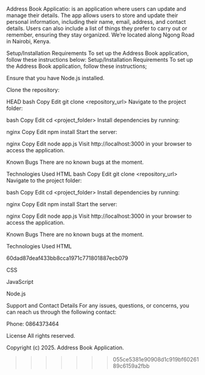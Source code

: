 Address Book Applicatio: is an application where users can update and manage their details. The app allows users to store and update their personal information, including their name, email, address, and contact details. Users can also include a list of things they prefer to carry out or remember, ensuring they stay organized. We’re located along Ngong Road in Nairobi, Kenya.

Setup/Installation Requirements To set up the Address Book application, follow these instructions below:
Setup/Installation Requirements To set up the Address Book application, follow these instructions;

Ensure that you have Node.js installed.

Clone the repository:

HEAD bash Copy Edit git clone <repository_url> Navigate to the project folder:

bash Copy Edit cd <project_folder> Install dependencies by running:

nginx Copy Edit npm install Start the server:

nginx Copy Edit node app.js Visit http://localhost:3000 in your browser to access the application.

Known Bugs There are no known bugs at the moment.

Technologies Used HTML
bash Copy Edit git clone <repository_url> Navigate to the project folder:

bash Copy Edit cd <project_folder> Install dependencies by running:

nginx Copy Edit npm install Start the server:

nginx Copy Edit node app.js Visit http://localhost:3000 in your browser to access the application.

Known Bugs There are no known bugs at the moment.

Technologies Used HTML

60dad87deaf433bb8cca1971c771801887ecb079

CSS

JavaScript

Node.js


Support and Contact Details For any issues, questions, or concerns, you can reach us through the following contact:

Phone: 0864373464

License All rights reserved.

Copyright (c) 2025. Address Book Application.
>>>>>>> 055ce5381e90908d1c919bf6026189c6159a2fbb
